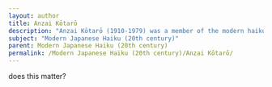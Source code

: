 ```yaml
---
layout: author
title: Anzai Kōtarō
description: "Anzai Kōtarō (1910-1979) was a member of the modern haiku movement and was known for his exploration of nature themes within his work, emphasizing the harmony between people's lives and the natural world."
subject: "Modern Japanese Haiku (20th century)"
parent: Modern Japanese Haiku (20th century)
permalink: /Modern Japanese Haiku (20th century)/Anzai Kōtarō/
---
```


does this matter?
